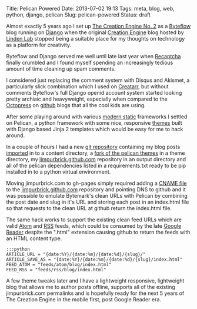Title: Pelican Powered
Date: 2013-07-02 19:13
Tags: meta, blog, web, python, django, pelican
Slug: pelican-powered
Status: draft

Almost exactly 5 years ago I set up 
[The Creation Engine No. 2](http://jimpurbrick.com/2008/07/01/hello-world/) as a 
[Byteflow](https://bitbucket.org/piranha/byteflow/wiki/Home) blog running on 
[Django](https://www.djangoproject.com/) when the original 
[Creation Engine](http://secondlife.blogs.com/babbage/) blog hosted
by [Linden Lab](http://lindenlab.com) stopped being a suitable place for my 
thoughts on technology as a platform for creativity.

Byteflow and Django served me well until late last year when 
[Recaptcha](http://www.google.com/recaptcha) finally crumbled and I found 
myself spending an increasingly tedious amount of time cleaning up spam comments.

I considered just replacing the comment system with Disqus and Akismet, a 
particularly slick combination which I used on [Creatarr](http://creatarr.com/), 
but without comments Byteflow's full Django openid account system started looking 
pretty archiaic and heavyweight, especially when compared to the 
[Octopress](http://octopress.org/) on [github](https://github.com/) blogs that 
all the cool kids are using.

After some playing around with various [modern static](http://modernstatic.com/) 
frameworks I settled on Pelican, a python framework with some nice, responsive 
[themes](http://pelicanthemes.com/) built with Django based Jinja 2 templates 
which would be easy for me to hack around.

In a couple of hours I had a new 
[git repository](https://github.com/jimpurbrick/thecreationengine.git) 
containing my blog posts [imported](http://docs.getpelican.com/en/3.2/importer.html) 
in to a content directory, a [
fork of the pelican themes](https://github.com/jimpurbrick/pelican-themes.git) 
in a theme directory, my [jimpurbrick.github.com](https://github.com/jimpurbrick/jimpurbrick.github.com) 
repository in an output
directory and all of the pelican dependencies listed in a requirements.txt
ready to be pip installed in to a python virtual environment.

Moving jimpurbrick.com to gh-pages simply required adding a 
[CNAME file](https://help.github.com/articles/setting-up-a-custom-domain-with-pages) 
to the [jimpurbrick.github.com](https://github.com/jimpurbrick/jimpurbrick.github.com) repository 
and pointing DNS to github and it
was possible to emulate Bytemark's clean URLs with Pelican by combining the
post date and slug in it's URL and storing each post in an index.html file so
that requests to the clean URL at github return the index.html file. 

The same hack works to support the existing clean feed URLs which are valid
[Atom](http://validator.w3.org/feed/check.cgi?url=http%3A%2F%2Fjimpurbrick.github.com%2Ffeeds%2Fatom%2Fblog%2F) 
and [RSS](http://validator.w3.org/feed/check.cgi?url=http%3A%2F%2Fjimpurbrick.github.com%2Ffeeds%2Frss%2Fblog%2F) 
feeds, which could be consumed by the late 
[Google Reader](http://reader.google.com) despite the ".html" extension 
causing github to return the feeds with an HTML content type.

    :::python
    ARTICLE_URL = "{date:%Y}/{date:%m}/{date:%d}/{slug}/"
    ARTICLE_SAVE_AS = "{date:%Y}/{date:%m}/{date:%d}/{slug}/index.html"
    FEED_ATOM = "feeds/atom/blog/index.html"
    FEED_RSS = "feeds/rss/blog/index.html"

A few theme tweaks later and I have a lightweight responsive, lightweight
blog that allows me to author posts offline, supports all of the existing 
jimpurbrick.com permalinks and is hopefully ready for the next 5 years of 
The Creation Engine in the mobile first, post Google Reader era.